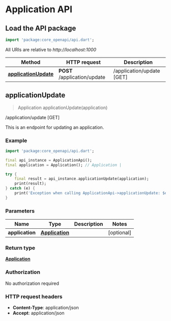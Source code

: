 # Application API

## Load the API package
```dart
import 'package:core_openapi/api.dart';
```

All URIs are relative to *http://localhost:1000*

Method | HTTP request | Description
------------- | ------------- | -------------
[**applicationUpdate**](ApplicationApi#applicationupdate) | **POST** /application/update | /application/update [GET]


## **applicationUpdate**
> Application applicationUpdate(application)

/application/update [GET]

This is an endpoint for updating an application.

### Example
```dart
import 'package:core_openapi/api.dart';

final api_instance = ApplicationApi();
final application = Application(); // Application | 

try {
    final result = api_instance.applicationUpdate(application);
    print(result);
} catch (e) {
    print('Exception when calling ApplicationApi->applicationUpdate: $e\n');
}
```

### Parameters

Name | Type | Description  | Notes
------------- | ------------- | ------------- | -------------
 **application** | [**Application**](Application)|  | [optional] 

### Return type

[**Application**](Application)

### Authorization

No authorization required

### HTTP request headers

 - **Content-Type**: application/json
 - **Accept**: application/json



